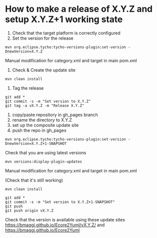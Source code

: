 # How to make a release of X.Y.Z and setup X.Y.Z+1 working state

1. Check that the target platform is correctly configured
1. Set the version for the release
```
mvn org.eclipse.tycho:tycho-versions-plugin:set-version -DnewVersion=X.Y.Z
```
Manual modification for category.xml and target in main pom.xml
1. Check & Create the update site
```
mvn clean install
```
1. Tag the release
```
git add *
git commit -s -m "Set version to X.Y.Z"
git tag -a vX.Y.Z -m "Release X.Y.Z"
```
1. copy/paste repository in gh_pages branch
1. rename the directory to X.Y.Z
1. set up the composite update site
1. push the repo in gh_pages

```
mvn org.eclipse.tycho:tycho-versions-plugin:set-version -DnewVersion=X.Y.Z+1-SNAPSHOT 
```
Check that you are using latest versions
```
mvn versions:display-plugin-updates
```
Manual modification for category.xml and target in main pom.xml

(Check that it's still working)
```
mvn clean install 
```
```
git add *
git commit -s -m "Set version to X.Y.Z+1-SNAPSHOT"
git push 
git push origin vX.Y.Z
```

Check that the version is available using these update sites
https://bmaggi.github.io/Ecore2Yuml/vX.Y.Z/ and https://bmaggi.github.io/Ecore2Yuml
